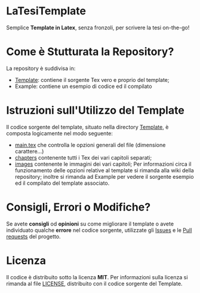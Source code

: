 # LaTesiTemplate
Semplice **Template in Latex**, senza fronzoli, per scrivere la tesi on-the-go!
# Come è Stutturata la Repository?
La repository è suddivisa in:
- [Template](https://github.com/RustyYak/LaTesiTemplate/tree/master/Template): contiene il sorgente Tex vero e proprio del template; 
- Example: contiene un esempio di codice ed il compilato
# Istruzioni sull'Utilizzo del Template
Il codice sorgente del template, situato nella directory [Template](https://github.com/RustyYak/LaTesiTemplate/tree/master/Template), è composta logicamente nel modo seguente:
- [main.tex](https://github.com/RustyYak/LaTesiTemplate/blob/master/Template/main.tex) che controlla le opzioni generali del file (dimensione carattere...)
- [chapters](https://github.com/RustyYak/LaTesiTemplate/tree/master/Template/chapters) contenente tutti i Tex dei vari capitoli separati;
- [images](https://github.com/RustyYak/LaTesiTemplate/tree/master/Template/images) contenente le immagini dei vari capitoli;
Per informazioni circa il funzionamento delle opzioni relative al template si rimanda alla wiki della repository; inoltre si rimanda ad Example per vedere il sorgente esempio ed il compilato del template associato.
# Consigli, Errori o Modifiche?
Se avete **consigli** od **opinioni** su come migliorare il template o avete individuato qualche **errore** nel codice sorgente, utilizzate gli [Issues](https://github.com/RustyYak/LaTesiTemplate/issues) e le [Pull requests](https://github.com/RustyYak/LaTesiTemplate/pulls) del progetto.
# Licenza
Il codice è distribuito sotto la licenza **MIT**. Per informazioni sulla licenza si rimanda al file [LICENSE](https://github.com/RustyYak/LaTesiTemplate/blob/master/LICENSE), distribuito con il codice sorgente del Template.
